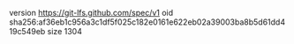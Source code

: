 version https://git-lfs.github.com/spec/v1
oid sha256:af36eb1c956a3c1df5f025c182e0161e622eb02a39003ba8b5d61dd419c549eb
size 1304
